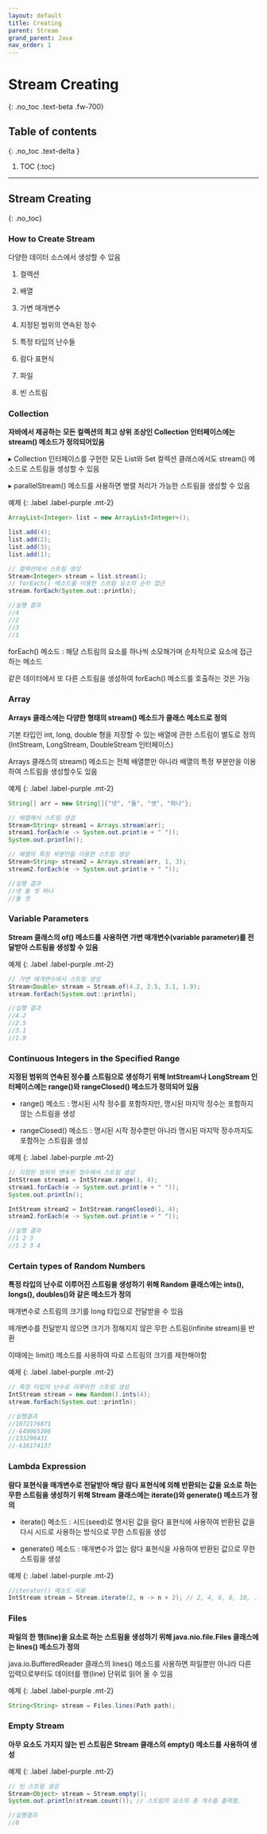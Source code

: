 ```yaml
---
layout: default
title: Creating
parent: Stream
grand_parent: Java
nav_order: 1
---
```


# Stream Creating
{: .no_toc .text-beta .fw-700}

## Table of contents
{: .no_toc .text-delta }

1. TOC
{:toc}

---

## Stream Creating
{: .no_toc}

### How to Create Stream

다양한 데이터 소스에서 생성할 수 있음

1. 컬렉션

2. 배열

3. 가변 매개변수

4. 지정된 범위의 연속된 정수

5. 특정 타입의 난수들

6. 람다 표현식

7. 파일

8. 빈 스트림

### Collection

**자바에서 제공하는 모든 컬렉션의 최고 상위 조상인 Collection 인터페이스에는 stream() 메소드가 정의되어있음**

&#9656; Collection 인터페이스를 구현한 모든 List와 Set 컬렉션 클래스에서도 stream() 메소드로 스트림을 생성할 수 있음

&#9656; parallelStream() 메소드를 사용하면 병렬 처리가 가능한 스트림을 생성할 수 있음

예제
{: .label .label-purple .mt-2}
```java
ArrayList<Integer> list = new ArrayList<Integer>();

list.add(4);
list.add(2);
list.add(3);
list.add(1);

// 컬렉션에서 스트림 생성
Stream<Integer> stream = list.stream();
// forEach() 메소드를 이용한 스트림 요소의 순차 접근
stream.forEach(System.out::println);

//실행 결과
//4
//2
//3
//1
```

forEach() 메소드 : 해당 스트림의 요소를 하나씩 소모해가며 순차적으로 요소에 접근하는 메소드

같은 데이터에서 또 다른 스트림을 생성하여 forEach() 메소드를 호출하는 것은 가능

### Array

**Arrays 클래스에는 다양한 형태의 stream() 메소드가 클래스 메소드로 정의**

기본 타입인 int, long, double 형을 저장할 수 있는 배열에 관한 스트림이 별도로 정의 (IntStream, LongStream, DoubleStream 인터페이스)

Arrays 클래스의 stream() 메소드는 전체 배열뿐만 아니라 배열의 특정 부분만을 이용하여 스트림을 생성할수도 있음

예제
{: .label .label-purple .mt-2}
```java
String[] arr = new String[]{"넷", "둘", "셋", "하나"};

// 배열에서 스트림 생성
Stream<String> stream1 = Arrays.stream(arr);
stream1.forEach(e -> System.out.print(e + " "));
System.out.println();

// 배열의 특정 부분만을 이용한 스트림 생성
Stream<String> stream2 = Arrays.stream(arr, 1, 3);
stream2.forEach(e -> System.out.print(e + " "));

//실행 결과
//넷 둘 셋 하나
//둘 셋 
```

### Variable Parameters

**Stream 클래스의 of() 메소드를 사용하면 가변 매개변수(variable parameter)를 전달받아 스트림을 생성할 수 있음**

예제
{: .label .label-purple .mt-2}
```java
// 가변 매개변수에서 스트림 생성
Stream<Double> stream = Stream.of(4.2, 2.5, 3.1, 1.9);
stream.forEach(System.out::println);

//실행 결과
//4.2
//2.5
//3.1
//1.9
```

### Continuous Integers in the Specified Range

**지정된 범위의 연속된 정수를 스트림으로 생성하기 위해 IntStream나 LongStream 인터페이스에는 range()와 rangeClosed() 메소드가 정의되어 있음**

* range() 메소드 : 명시된 시작 정수를 포함하지만, 명시된 마지막 정수는 포함하지 않는 스트림을 생성

* rangeClosed() 메소드 : 명시된 시작 정수뿐만 아니라 명시된 마지막 정수까지도 포함하는 스트림을 생성

예제
{: .label .label-purple .mt-2}
```java
// 지정된 범위의 연속된 정수에서 스트림 생성
IntStream stream1 = IntStream.range(1, 4);
stream1.forEach(e -> System.out.print(e + " "));
System.out.println();

IntStream stream2 = IntStream.rangeClosed(1, 4);
stream2.forEach(e -> System.out.print(e + " "));

//실행 결과
//1 2 3 
//1 2 3 4 
```

### Certain types of Random Numbers

**특정 타입의 난수로 이루어진 스트림을 생성하기 위해 Random 클래스에는 ints(), longs(), doubles()와 같은 메소드가 정의**

매개변수로 스트림의 크기를 long 타입으로 전달받을 수 있음

매개변수를 전달받지 않으면 크기가 정해지지 않은 무한 스트림(infinite stream)을 반환

이때에는 limit() 메소드를 사용하여 따로 스트림의 크기를 제한해야함

예제
{: .label .label-purple .mt-2}
```java
// 특정 타입의 난수로 이루어진 스트림 생성
IntStream stream = new Random().ints(4);
stream.forEach(System.out::println);

//실행결과
//1072176871
//-649065206
//133298431
//-616174137
```

### Lambda Expression

**람다 표현식을 매개변수로 전달받아 해당 람다 표현식에 의해 반환되는 값을 요소로 하는 무한 스트림을 생성하기 위해 Stream 클래스에는 iterate()와 generate() 메소드가 정의**

* iterate() 메소드 : 시드(seed)로 명시된 값을 람다 표현식에 사용하여 반환된 값을 다시 시드로 사용하는 방식으로 무한 스트림을 생성

* generate() 메소드 : 매개변수가 없는 람다 표현식을 사용하여 반환된 값으로 무한 스트림을 생성

예제
{: .label .label-purple .mt-2}
```java
//iterator() 메소드 사용
IntStream stream = Stream.iterate(2, n -> n + 2); // 2, 4, 6, 8, 10, ...
```

### Files

**파일의 한 행(line)을 요소로 하는 스트림을 생성하기 위해 java.nio.file.Files 클래스에는 lines() 메소드가 정의**

java.io.BufferedReader 클래스의 lines() 메소드를 사용하면 파일뿐만 아니라 다른 입력으로부터도 데이터를 행(line) 단위로 읽어 올 수 있음

예제
{: .label .label-purple .mt-2}
```java
String<String> stream = Files.lines(Path path);
```

### Empty Stream

**아무 요소도 가지지 않는 빈 스트림은 Stream 클래스의 empty() 메소드를 사용하여 생성**

예제
{: .label .label-purple .mt-2}
```java
// 빈 스트림 생성
Stream<Object> stream = Stream.empty();
System.out.println(stream.count()); // 스트림의 요소의 총 개수를 출력함.

//실행결과
//0
```























